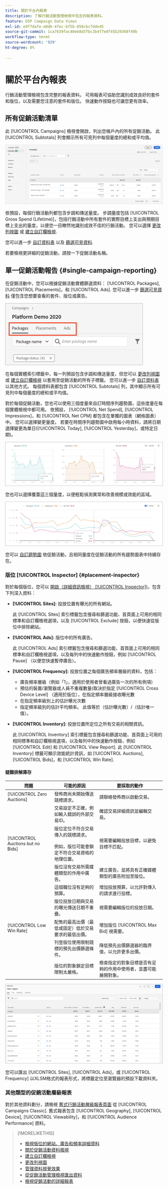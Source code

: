 ```yaml
---
title: 關於平台內報表
description: 了解行銷活動管理檢視中包含的報表資料。
feature: DSP Campaign Data Views
exl-id: e9f7dafe-e0db-4fec-bf5b-858cbcfdde45
source-git-commit: 1ca7639fac40eb8d3fbc3b4f7e0f45b29368f49b
workflow-type: tm+mt
source-wordcount: '929'
ht-degree: 0%

---
```


# 關於平台內報表

<!-- rename "About Performance Reports in Campaign Management Views?" -->
行銷活動管理檢視包含完整的報表資料。 可用報表可協助您識別成效良好的套件和版位，以及需要您注意的套件和版位。 快速動作按鈕也可讓您更有效率。

## 所有促銷活動清單

此 [!UICONTROL Campaigns] 檢視會開啟，列出您帳戶內的所有促銷活動。 此 [!UICONTROL Subtotals] 列會顯示所有可見列中每個量度的總和或平均值。

![行銷活動清單](/help/dsp/assets/campaigns-list.png)

依預設，每個行銷活動列都包含步調和傳送量度。 步調量度包括 [!UICONTROL Gross Spend (Lifetime)]，包括行銷活動中所有套件的實際目標上支出與預期目標上支出的量度，以便您一目瞭然地識別成效不佳的行銷活動。 您可以選擇 [更改列視圖](column-view-change.md) 或 [建立自訂欄檢視](column-view-create.md).

您可以進一步 [自訂資料表](campaign-data-views-about.md) 以及 [篩選可見資料](campaign-data-filter.md).

若要檢視更詳細的促銷活動，請按一下促銷活動名稱。

## 單一促銷活動報告 {#single-campaign-reporting}

在促銷活動中，您可以根據促銷活動實體篩選資料： [!UICONTROL Packages], [!UICONTROL Placements]，和 [!UICONTROL Ads]. 您可以進一步 [篩選可見資料](campaign-data-filter.md) 僅包含您想要查看的套件、版位或廣告。

![促銷活動實體索引標籤](/help/dsp/assets/campaign-subtabs.png)

在每個實體索引標籤中，每一列預設包含步調和傳送量度，但您可以 [更改列視圖](column-view-change.md) 或 [建立自訂欄檢視](column-view-create.md) 以套用至促銷活動的所有子標籤。 您可以進一步 [自訂資料表](campaign-data-views-about.md) 以其他方式。 每個資料表都包含 [!UICONTROL Subtotals] 列，其中顯示所有可見列中每個量度的總和或平均值。

對於每個促銷活動，您也可以使用三個度量來自訂時間序列趨勢圖，這些度量在每個實體檢視中都可用。 依預設， [!UICONTROL Net Spend], [!UICONTROL Impressions]，和 [!UICONTROL Net CPM] 都包含在單獨的圖表（網格圖表）中。 您可以選擇變更量度。 若要在時間序列趨勢圖中啟用每小時資料，請將日期選擇變更為單日([!UICONTROL Today], [!UICONTROL Yesterday]，或特定日期)。

![三個度量的獨立趨勢圖](/help/dsp/assets/trend-chart-separate.png)

您也可以選擇覆蓋這三個量度，以便輕鬆偵測異常和改善規模或效能的區域。

![覆蓋圖趨勢圖](/help/dsp/assets/trend-chart.png)

您可以 [自訂趨勢圖](campaign-data-visualization-manage.md) 依促銷活動，且相同量度在促銷活動的所有趨勢圖表中持續存在。

### 版位 [!UICONTROL Inspector] {#placement-inspector}

對於每個版位，您可以 [開啟（詳細資訊檢視） [!UICONTROL Inspector])](placement-details-view.md)，包含下列深入資料：

* **[!UICONTROL Sites]:** 投放位置有曝光的所有網站。

   此 [!UICONTROL Sites] 索引標籤包含搜尋和篩選功能、首頁面上可用的相同標準和自訂欄檢視選項，以及 [!UICONTROL Exclude] 按鈕，以便快速從版位中排除網站。

* **[!UICONTROL Ads]:** 版位中的所有廣告。

   此 [!UICONTROL Ads] 索引標籤包含搜尋和篩選功能、首頁面上可用的相同標準和自訂欄檢視選項，以及每列中的快速動作按鈕，例如 [!UICONTROL Pause] （以便您快速暫停廣告）。

* **[!UICONTROL Frequency]:** 投放位置之每個廣告頻率層級的資料，包括：
   * 廣告頻率層級（例如「1」，適用於使用者曾看過廣告一次的所有例項）
   * 預估的裝置/瀏覽器或人員不重複數量(取決於指定 [!UICONTROL Cross Device Level] （適用於版位），在指定頻率層級接收曝光數
   * 在指定頻率級別上的估計曝光次數
   * 指定頻率級別的估計平均頻率。 此值等於（估計曝光數）/（估計唯一值）。

* **[!UICONTROL Inventory]:** 投放位置所定位之所有交易的相關資訊。

   此 [!UICONTROL Inventory] 索引標籤包含搜尋和篩選功能、首頁面上可用的相同標準和自訂欄檢視選項，以及每列中的快速動作按鈕，例如 [!UICONTROL Edit] 和 [!UICONTROL View Report]. 此 [!UICONTROL Inventory] 標籤可顯示效能統計資訊，如 [!UICONTROL Auctions], [!UICONTROL Bids]，和 [!UICONTROL Win Rate].

#### 疑難排解庫存

| 問題 | 可能的原因 | 要採取的動作 |
| -----------| ---------- | ---------- |
| [!UICONTROL Zero Auctions] | 發佈商尚未開始傳送競標請求。 | 請聯絡發佈商以啟動交易。 |
|  | 交易設定不正確，例如輸入錯誤的外部交易ID。 | 確認交易詳細資訊並編輯交易。 |
| [!UICONTROL Auctions but no Bids] | 版位定位不符合交易傳入的競標請求。 <br><br> 例如，版位可能會鎖定不符合交易資格的地理位置。 | 視需要編輯投放目標，以避免目標不匹配。 |
|  | 版位沒有交易所需媒體類型的作用中廣告。 | 建立廣告，並將具有正確媒體類型的廣告附加至版位。 |
|  | 這個職位沒有足夠的預算。 | 增加投放預算，以允許對傳入的請求進行投標。 |
|  | 版位投放日期與交易的曝光傳送日期不重疊。 | 視需要編輯版位的投放日期。 |
| [!UICONTROL Low Win Rate] | 配售的最高出價（最低或固定）低於交易要求的最低出價。 | 增加版位 [!UICONTROL Max Bid] 視需要。 |
|  | 刊登版位使用限制競標的預先出價篩選條件。 | 降低預先出價篩選器的臨界值，以允許更多出價。 |
|  | 版位的對象鎖定目標限制太嚴格。 | 檢查指定的對象目標是否有足夠的作用中使用者，並盡可能展開對象。 |

![位置檢查器](/help/dsp/assets/placement-inspector.png)

您可以匯出 [!UICONTROL Sites], [!UICONTROL Ads]，或 [!UICONTROL Frequency] 以XLSM格式的報表形式，將標籤定位至瀏覽器的預設下載資料夾。

### 其他類型的促銷活動層級報表

對於其他資料劃分，請檢視 [舊式行銷活動層級報表頁面](/help/dsp/campaign-management/campaigns/campaign-view-report.md) 從 [!UICONTROL Campaigns Classic]. 舊式報表包含 [!UICONTROL Geography], [!UICONTROL Device], [!UICONTROL Viewability]，和 [!UICONTROL Audience Performance] 資料。

>[!MORELIKETHIS]
>
>* [檢視版位的網站、廣告和頻率詳細資料](placement-details-view.md)
>* [關於促銷活動資料檢視](campaign-data-views-about.md)
>* [建立自訂欄檢視](column-view-create.md)
>* [更改列視圖](column-view-change.md)
>* [管理資料視覺效果](campaign-data-visualization-manage.md)
>* [從促銷活動管理檢視匯出資料](campaign-export-data.md)
>* [檢視促銷活動的詳細報表](/help/dsp/campaign-management/campaigns/campaign-view-report.md)

